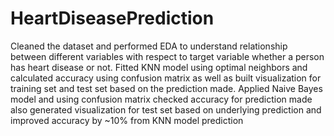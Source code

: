 # HeartDiseasePrediction
Cleaned the dataset and performed EDA to understand relationship between different variables with respect to target variable  whether a person has heart disease or not. Fitted KNN model using optimal neighbors and calculated accuracy using confusion matrix as well as built visualization for training set and test set based on the prediction made. Applied Naive Bayes model and using confusion matrix checked accuracy for prediction made also generated visualization for test set based on underlying prediction and improved accuracy by ~10% from KNN model prediction
